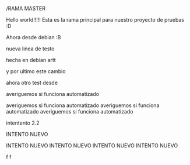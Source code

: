 /RAMA MASTER

Hello world!!!!!
Esta es la rama principal para nuestro proyecto de pruebas
:D

Ahora desde debian :B  

nueva linea de testo
 
 hecha en debian artt
 
 y por ultimo este cambio


ahora otro test desde  

averiguemos si funciona automatizado


averiguemos si funciona automatizado
averiguemos si funciona automatizado
averiguemos si funciona automatizado

intentento 2.2

INTENTO NUEVO

INTENTO NUEVO
INTENTO NUEVO
INTENTO NUEVO
INTENTO NUEVO

f f 
